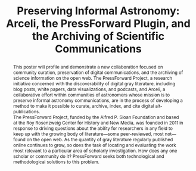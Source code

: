 ---
abstract: 'This poster will profile and demonstrate a new collaboration focused on
  community curation, preservation of digital communications, and the archiving of
  science information on the open web. The PressForward Project, a research initiative
  concerned with the discoverability of digital gray literature, including blog posts,
  white papers, data visualizations, and podcasts, and Arceli, a collaborative effort
  within communities of astronomers whose mission is to preserve informal astronomy
  communications, are in the process of developing a method to make it possible to
  curate, archive, index, and cite digital alt-publications.


  The PressForward Project, funded by the Alfred P. Sloan Foundation and based at
  the Roy Rosenzweig Center for History and New Media, was founded in 2011 in response
  to driving questions about the ability for researchers in any field to keep up with
  the growing body of literature—some peer-reviewed, most not—found on the open web.
  As the quantity of gray literature regularly published online continues to grow,
  so does the task of locating and evaluating the work most relevant to a particular
  area of scholarly investigation. How does any one scholar or community do it? PressForward
  seeks both technological and methodological solutions to this problem.'
creators:
- Westcott, Stephanie
- Cruz, Kelle
- Olson, Eric
date: null
document_url: https://services.phaidra.univie.ac.at/api/object/o:429610/download
grand_parent: iPRES
institutions: []
keywords:
- digital preservation
- digital curation
- chapel hill
landing_page_url: https://phaidra.univie.ac.at/o:429610
language: eng
layout: publication
license: CC BY 4.0 International
notes_url: null
parent: iPRES 2015
presentation_url: null
publication_type: poster
size: 254600
source_name: iPRES
title: 'Preserving Informal Astronomy: Arceli, the PressForward Plugin, and the Archiving
  of Scientific Communications'
year: 2015
---